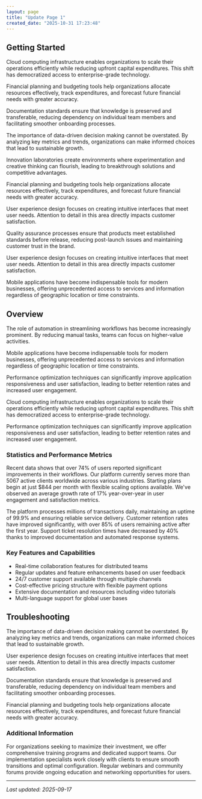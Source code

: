 ```yaml
---
layout: page
title: "Update Page 1"
created_date: "2025-10-31 17:23:48"
---
```


## Getting Started

Cloud computing infrastructure enables organizations to scale their operations efficiently while reducing upfront capital expenditures. This shift has democratized access to enterprise-grade technology.

Financial planning and budgeting tools help organizations allocate resources effectively, track expenditures, and forecast future financial needs with greater accuracy.

Documentation standards ensure that knowledge is preserved and transferable, reducing dependency on individual team members and facilitating smoother onboarding processes.

The importance of data-driven decision making cannot be overstated. By analyzing key metrics and trends, organizations can make informed choices that lead to sustainable growth.

Innovation laboratories create environments where experimentation and creative thinking can flourish, leading to breakthrough solutions and competitive advantages.

Financial planning and budgeting tools help organizations allocate resources effectively, track expenditures, and forecast future financial needs with greater accuracy.

User experience design focuses on creating intuitive interfaces that meet user needs. Attention to detail in this area directly impacts customer satisfaction.

Quality assurance processes ensure that products meet established standards before release, reducing post-launch issues and maintaining customer trust in the brand.

User experience design focuses on creating intuitive interfaces that meet user needs. Attention to detail in this area directly impacts customer satisfaction.

Mobile applications have become indispensable tools for modern businesses, offering unprecedented access to services and information regardless of geographic location or time constraints.

## Overview

The role of automation in streamlining workflows has become increasingly prominent. By reducing manual tasks, teams can focus on higher-value activities.

Mobile applications have become indispensable tools for modern businesses, offering unprecedented access to services and information regardless of geographic location or time constraints.

Performance optimization techniques can significantly improve application responsiveness and user satisfaction, leading to better retention rates and increased user engagement.

Cloud computing infrastructure enables organizations to scale their operations efficiently while reducing upfront capital expenditures. This shift has democratized access to enterprise-grade technology.

Performance optimization techniques can significantly improve application responsiveness and user satisfaction, leading to better retention rates and increased user engagement.

### Statistics and Performance Metrics

Recent data shows that over 74% of users reported significant improvements in their workflows. Our platform currently serves more than 5067 active clients worldwide across various industries. Starting plans begin at just $844 per month with flexible scaling options available. We've observed an average growth rate of 17% year-over-year in user engagement and satisfaction metrics.

The platform processes millions of transactions daily, maintaining an uptime of 99.9% and ensuring reliable service delivery. Customer retention rates have improved significantly, with over 85% of users remaining active after the first year. Support ticket resolution times have decreased by 40% thanks to improved documentation and automated response systems.

### Key Features and Capabilities

- Real-time collaboration features for distributed teams
- Regular updates and feature enhancements based on user feedback
- 24/7 customer support available through multiple channels
- Cost-effective pricing structure with flexible payment options
- Extensive documentation and resources including video tutorials
- Multi-language support for global user bases

## Troubleshooting

The importance of data-driven decision making cannot be overstated. By analyzing key metrics and trends, organizations can make informed choices that lead to sustainable growth.

User experience design focuses on creating intuitive interfaces that meet user needs. Attention to detail in this area directly impacts customer satisfaction.

Documentation standards ensure that knowledge is preserved and transferable, reducing dependency on individual team members and facilitating smoother onboarding processes.

Financial planning and budgeting tools help organizations allocate resources effectively, track expenditures, and forecast future financial needs with greater accuracy.

### Additional Information

For organizations seeking to maximize their investment, we offer comprehensive training programs and dedicated support teams. Our implementation specialists work closely with clients to ensure smooth transitions and optimal configuration. Regular webinars and community forums provide ongoing education and networking opportunities for users.

---

*Last updated: 2025-09-17*
